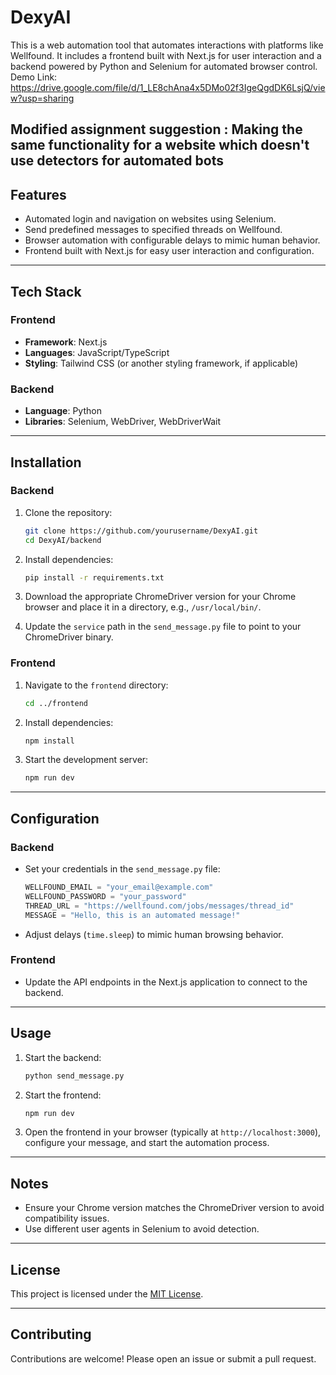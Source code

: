 # DexyAI

This is a web automation tool that automates interactions with platforms like Wellfound. It includes a frontend built with Next.js for user interaction and a backend powered by Python and Selenium for automated browser control.
Demo Link: https://drive.google.com/file/d/1_LE8chAna4x5DMo02f3IgeQgdDK6LsjQ/view?usp=sharing

Modified assignment suggestion : Making the same functionality for a website which doesn't use detectors for automated bots
---

## Features

- Automated login and navigation on websites using Selenium.
- Send predefined messages to specified threads on Wellfound.
- Browser automation with configurable delays to mimic human behavior.
- Frontend built with Next.js for easy user interaction and configuration.

---

## Tech Stack

### Frontend
- **Framework**: Next.js
- **Languages**: JavaScript/TypeScript
- **Styling**: Tailwind CSS (or another styling framework, if applicable)

### Backend
- **Language**: Python
- **Libraries**: Selenium, WebDriver, WebDriverWait

---

## Installation

### Backend

1. Clone the repository:
   ```bash
   git clone https://github.com/yourusername/DexyAI.git
   cd DexyAI/backend
   ```

2. Install dependencies:
   ```bash
   pip install -r requirements.txt
   ```

3. Download the appropriate ChromeDriver version for your Chrome browser and place it in a directory, e.g., `/usr/local/bin/`.

4. Update the `service` path in the `send_message.py` file to point to your ChromeDriver binary.

### Frontend

1. Navigate to the `frontend` directory:
   ```bash
   cd ../frontend
   ```

2. Install dependencies:
   ```bash
   npm install
   ```

3. Start the development server:
   ```bash
   npm run dev
   ```

---

## Configuration

### Backend

- Set your credentials in the `send_message.py` file:
  ```python
  WELLFOUND_EMAIL = "your_email@example.com"
  WELLFOUND_PASSWORD = "your_password"
  THREAD_URL = "https://wellfound.com/jobs/messages/thread_id"
  MESSAGE = "Hello, this is an automated message!"
  ```

- Adjust delays (`time.sleep`) to mimic human browsing behavior.

### Frontend

- Update the API endpoints in the Next.js application to connect to the backend.

---

## Usage

1. Start the backend:
   ```bash
   python send_message.py
   ```

2. Start the frontend:
   ```bash
   npm run dev
   ```

3. Open the frontend in your browser (typically at `http://localhost:3000`), configure your message, and start the automation process.

---

## Notes

- Ensure your Chrome version matches the ChromeDriver version to avoid compatibility issues.
- Use different user agents in Selenium to avoid detection.

---

## License

This project is licensed under the [MIT License](LICENSE).

---

## Contributing

Contributions are welcome! Please open an issue or submit a pull request.

